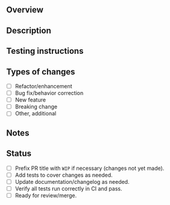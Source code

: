 <!-- Pull request template for the UMA CTF Adapter -->
<!-- Delete any sub-sections not used rather than leaving them empty. -->

## Overview

<!-- Provide a brief (1-3 sentence) summary of the PR and it's purpose. May include plans if a WIP. -->

## Description

<!-- Describe in detail what changes you plan to make in this section and sub-sections. -->

## Testing instructions

<!-- If the PR changes how tests should be run, describe here. -->

## Types of changes

<!-- Check one of the boxes below, and add additional information as necessary. -->

- [ ] Refactor/enhancement <!-- Non-breaking (patch bump). -->
- [ ] Bug fix/behavior correction <!-- Non-breaking (patch bump). -->
- [ ] New feature <!-- Non-breaking (minor bump), unless also specified as breaking. -->
- [ ] Breaking change <!-- Feature or bug fix that changes behavior and requires a major version bump. -->
- [ ] Other, additional <!-- Describe below/above. -->

## Notes

<!-- Include any additional comments, links, questions, or discussion items here. -->

## Status

<!-- Check any boxes that are already complete upon creation of the PR, and update whenever necessary. -->
<!-- Make sure to check the "Ready for review" box when you are signing off on your changes for merge! -->

- [ ] Prefix PR title with `WIP` if necessary (changes not yet made).
- [ ] Add tests to cover changes as needed.
- [ ] Update documentation/changelog as needed.
- [ ] Verify all tests run correctly in CI and pass.
- [ ] Ready for review/merge.
